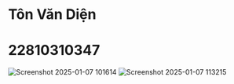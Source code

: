 # Tôn Văn Diện
# 22810310347
![Screenshot 2025-01-07 101614](https://github.com/user-attachments/assets/1dea9cb0-1f02-49e8-ae64-ed019c0b52da)
![Screenshot 2025-01-07 113215](https://github.com/user-attachments/assets/a8bf6e3d-9ce9-4424-a761-a7baf1d8312e)
